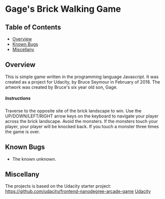 # Gage's Brick Walking Game

## Table of Contents

* [Overview](#overview)
* [Known Bugs](#known)
* [Miscellany](#miscellany)

## Overview
This is simple game written in the programming language Javascript. It was created as a project for Udacity, by Bruce Seymour in February of 2018.  The artwork was created by Bruce's six year old son, Gage.

##### Instructions
Traverse to the opposite site of the brick landscape to win.  Use the UP/DOWN/LEFT/RIGHT arrow keys on the keyboard to navigate your player across the brick landscape.  Avoid the monsters.  If the monsters touch your player, your player will be knocked back.  If you touch a monster three times the game is over.

## Known Bugs
-  The known unknown.

## Miscellany
The projects is based on the Udacity starter project: https://github.com/udacity/frontend-nanodegree-arcade-game
[Udacity](https://www.udacity.com)
